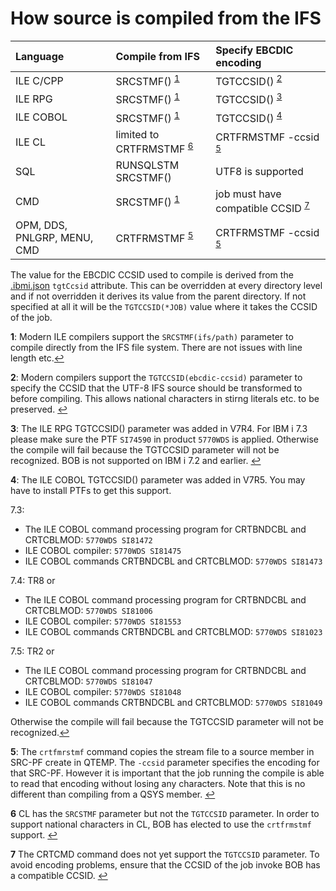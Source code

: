 # How source is compiled from the IFS

| Language    | Compile from IFS                | Specify EBCDIC encoding |
| :---------- | :------------------------------ | :---------------------- |
| ILE C/CPP   | SRCSTMF() <sup>[1](#fn1)</sup> | TGTCCSID() <sup>[2](#fn2)</sup> |
| ILE RPG     | SRCSTMF() <sup id="a1">[1](#fn1)</sup> | TGTCCSID() <sup id="a3">[3](#fn3)</sup> |
| ILE COBOL   | SRCSTMF() <sup>[1](#fn1)</sup> | TGTCCSID() <sup id="a4">[4](#fn4)</sup> |
| ILE CL      | limited to CRTFRMSTMF <sup id="a6">[6](#fn6)</sup> | CRTFRMSTMF -ccsid <sup id="a5">[5](#fn5)</sup> |
| SQL         | RUNSQLSTM SRCSTMF() | UTF8 is supported |
| CMD         | SRCSTMF() <sup>[1](#fn1)</sup> | job must have compatible CCSID <sup id="a7">[7](#fn7) |
| OPM, DDS, PNLGRP, MENU, CMD   | CRTFRMSTMF <sup>[5](#fn5)</sup> | CRTFRMSTMF -ccsid <sup>[5](#fn5)</sup> |

The value for the EBCDIC CCSID used to compile is derived from the [.ibmi.json](prepare-the-project/ibmi-json.md) `tgtCcsid` attribute.  This can be overridden at every directory level and if not overridden it derives its value from the parent directory.  If not specified at all it will be the `TGTCCSID(*JOB)` value where it takes the CCSID of the job.

<b id="fn1">1</b>: Modern ILE compilers support the `SRCSTMF(ifs/path)` parameter to compile directly from the 
IFS file system.  There are not issues with line length etc.[↩](#a1)

<b id="fn2">2</b>: Modern compilers support the `TGTCCSID(ebcdic-ccsid)` parameter to specify the CCSID that the UTF-8 IFS source should be transformed to before compiling.  This allows national characters in stirng literals etc. to be preserved. [↩](#a2)


<b id="fn3">3</b>: The ILE RPG TGTCCSID() parameter was added in V7R4. For IBM i 7.3 please make sure the PTF `SI74590` in product `5770WDS` is applied.  Otherwise the compile will fail because the TGTCCSID parameter will not be recognized.  BOB is not supported on IBM i 7.2 and earlier.
[↩](#a3)

<b id="fn4">4</b>: The ILE COBOL TGTCCSID() parameter was added in V7R5.  You may have to install PTFs to get this support. 

7.3:
- The ILE COBOL command processing program for CRTBNDCBL and CRTCBLMOD: `5770WDS SI81472`
- ILE COBOL compiler: `5770WDS SI81475`
- ILE COBOL commands CRTBNDCBL and CRTCBLMOD: `5770WDS SI81473`

7.4: TR8 or
- The ILE COBOL command processing program for CRTBNDCBL and CRTCBLMOD: `5770WDS SI81006`
- ILE COBOL compiler: `5770WDS SI81553`
- ILE COBOL commands CRTBNDCBL and CRTCBLMOD: `5770WDS SI81023`

7.5: TR2 or 
- The ILE COBOL command processing program for CRTBNDCBL and CRTCBLMOD: `5770WDS SI81047`
- ILE COBOL compiler: `5770WDS SI81048`
- ILE COBOL commands CRTBNDCBL and CRTCBLMOD: `5770WDS SI81049`

Otherwise the compile will fail because the TGTCCSID parameter will not be recognized.[↩](#a4)

<b id="fn5">5</b>:  The `crtfmrstmf` command copies the stream file to a source member in SRC-PF create in QTEMP.  The `-ccsid` parameter specifies the encoding for that SRC-PF.  However it is important that the job running the compile is able to read that encoding without losing any characters.  Note that this is no different than compiling from a QSYS member.
[↩](#a5)

<b name="fn6">6</b> CL has the `SRCSTMF` parameter but not the `TGTCCSID` parameter.  In order to support national characters in CL, BOB has elected to use the `crtfrmstmf` support.
[↩](#a6)

<b name="fn7">7</b> The CRTCMD command does not yet support the `TGTCCSID` parameter.  To avoid encoding problems, ensure that the CCSID of the job invoke BOB has a compatible CCSID.
[↩](#a7)
